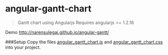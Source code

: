 angular-gantt-chart
=

> Gantt chart using Angularjs
> Requires angularjs >= 1.2.16

Demo http://narensulegai.github.io/angular-gantt/

###Setup
Copy the files [angular_gantt_chart.js](https://github.com/narensulegai/angular-gantt/blob/master/dist/src/angular_gantt_chart.js) and [angular_gantt_chart.css](http://github.com/narensulegai/angular-gantt/blob/master/dist/src/angular_gantt_chart.css) into your project.
